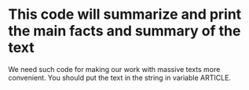 # This code will summarize and print the main facts and summary of the text
We need such code for making our work with massive texts more convenient.
You should put the text in the string in variable ARTICLE.
